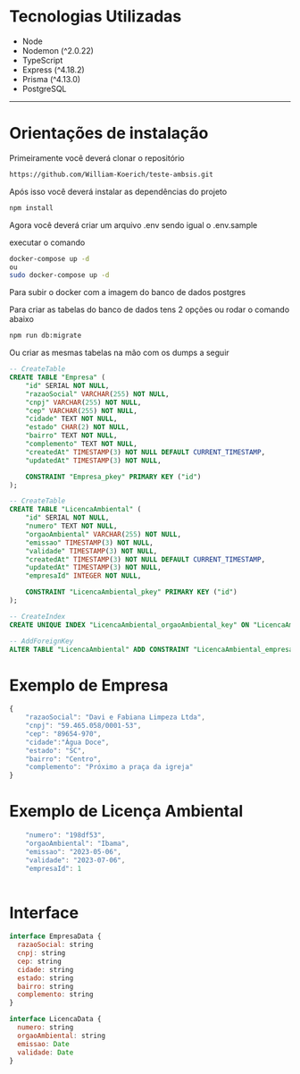 # Tecnologias Utilizadas

* Node 
* Nodemon (^2.0.22)
* TypeScript
* Express (^4.18.2)
* Prisma (^4.13.0)
* PostgreSQL

---

# Orientações de instalação

Primeiramente você deverá clonar o repositório

```bash
https://github.com/William-Koerich/teste-ambsis.git
```

Após isso você deverá instalar as dependências do projeto

```bash
npm install
```

Agora você deverá criar um arquivo .env sendo igual o .env.sample

executar o comando 

```bash
docker-compose up -d
ou
sudo docker-compose up -d
```

Para subir o docker com a imagem do banco de dados postgres


Para criar as tabelas do banco de dados tens 2 opções ou rodar o comando abaixo

```bash
npm run db:migrate
```

Ou criar as mesmas tabelas na mão com os dumps a seguir

```sql
-- CreateTable
CREATE TABLE "Empresa" (
    "id" SERIAL NOT NULL,
    "razaoSocial" VARCHAR(255) NOT NULL,
    "cnpj" VARCHAR(255) NOT NULL,
    "cep" VARCHAR(255) NOT NULL,
    "cidade" TEXT NOT NULL,
    "estado" CHAR(2) NOT NULL,
    "bairro" TEXT NOT NULL,
    "complemento" TEXT NOT NULL,
    "createdAt" TIMESTAMP(3) NOT NULL DEFAULT CURRENT_TIMESTAMP,
    "updatedAt" TIMESTAMP(3) NOT NULL,

    CONSTRAINT "Empresa_pkey" PRIMARY KEY ("id")
);

-- CreateTable
CREATE TABLE "LicencaAmbiental" (
    "id" SERIAL NOT NULL,
    "numero" TEXT NOT NULL,
    "orgaoAmbiental" VARCHAR(255) NOT NULL,
    "emissao" TIMESTAMP(3) NOT NULL,
    "validade" TIMESTAMP(3) NOT NULL,
    "createdAt" TIMESTAMP(3) NOT NULL DEFAULT CURRENT_TIMESTAMP,
    "updatedAt" TIMESTAMP(3) NOT NULL,
    "empresaId" INTEGER NOT NULL,

    CONSTRAINT "LicencaAmbiental_pkey" PRIMARY KEY ("id")
);

-- CreateIndex
CREATE UNIQUE INDEX "LicencaAmbiental_orgaoAmbiental_key" ON "LicencaAmbiental"("orgaoAmbiental");

-- AddForeignKey
ALTER TABLE "LicencaAmbiental" ADD CONSTRAINT "LicencaAmbiental_empresaId_fkey" FOREIGN KEY ("empresaId") REFERENCES "Empresa"("id") ON DELETE RESTRICT ON UPDATE CASCADE;

```

# Exemplo de Empresa

```js
{
    "razaoSocial": "Davi e Fabiana Limpeza Ltda",
    "cnpj": "59.465.058/0001-53",
    "cep": "89654-970",
    "cidade":"Água Doce",
    "estado": "SC",
    "bairro": "Centro",
    "complemento": "Próximo a praça da igreja"
}
```

# Exemplo de Licença Ambiental

```js
    "numero": "198df53",
    "orgaoAmbiental": "Ibama",
    "emissao": "2023-05-06",
    "validade": "2023-07-06",
    "empresaId": 1
    
```

# Interface 

```js
interface EmpresaData {
  razaoSocial: string
  cnpj: string
  cep: string
  cidade: string
  estado: string
  bairro: string
  complemento: string
}
```

```js
interface LicencaData {
  numero: string
  orgaoAmbiental: string
  emissao: Date
  validade: Date
}
```